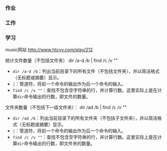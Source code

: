 ### 作业


### 工作


### 学习
music网站
http://www.htcyy.com/play/212


统计文件数量（不包括文件夹）
dir /a-d /b | find /c /v ""

* `dir /a-d /b`：列出当前目录下的所有文件（不包括文件夹），并以简洁格式（无标题或摘要）显示。  
* `|`：管道符，将前一个命令的输出作为后一个命令的输入。  
* `find /c /v ""`：查找不包含空字符串的行，并计算行数。这里实际上是在计算`dir`命令输出的行数，即文件的数量。



文件夹数量（不包括下一级文件夹）：
dir /ad /b | find /c /v ""

* `dir /ad /b`：列出当前目录下的所有文件夹（不包括子文件夹），并以简洁格式（无标题或摘要）显示。  
* `|`：管道符，将前一个命令的输出作为后一个命令的输入。  
* `find /c /v ""`：查找不包含空字符串的行，并计算行数。这里实际上是在计算`dir`命令输出的行数，即文件夹的数量。











